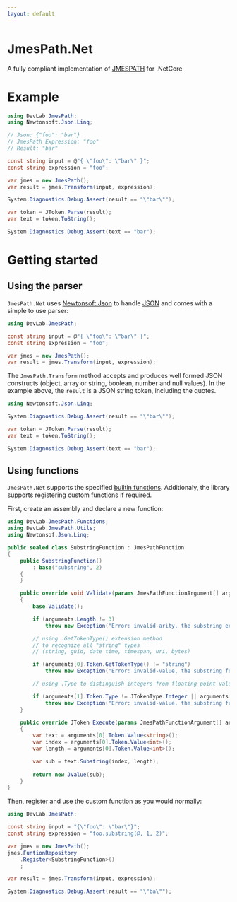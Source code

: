 ```yaml
---
layout: default
---
```


# JmesPath.Net
A fully compliant implementation of [JMESPATH](http://jmespath.org/specification.html) for .NetCore

# Example
```c#
using DevLab.JmesPath;
using Newtonsoft.Json.Linq;

// Json: {"foo": "bar"}
// JmesPath Expression: "foo"
// Result: "bar"

const string input = @"{ \"foo\": \"bar\" }";
const string expression = "foo";

var jmes = new JmesPath();
var result = jmes.Transform(input, expression);

System.Diagnostics.Debug.Assert(result == "\"bar\"");

var token = JToken.Parse(result);
var text = token.ToString();

System.Diagnostics.Debug.Assert(text == "bar");
```

# Getting started

## Using the parser

```JmesPath.Net``` uses [Newtonsoft.Json](http://www.newtonsoft.com/json) to handle [JSON](http://json.org/) and comes with a simple to use parser:

```c#
using DevLab.JmesPath;

const string input = @"{ \"foo\": \"bar\" }";
const string expression = "foo";

var jmes = new JmesPath();
var result = jmes.Transform(input, expression);
```

The ```JmesPath.Transform``` method accepts and produces well formed JSON constructs (object, array or string, boolean, number and null values). In the example above, the ```result``` is a JSON string token, including the quotes.

```c#
using Newtonsoft.Json.Linq;

System.Diagnostics.Debug.Assert(result == "\"bar\"");

var token = JToken.Parse(result);
var text = token.ToString();

System.Diagnostics.Debug.Assert(text == "bar");
```

## Using functions
```JmesPath.Net``` supports the specified [builtin functions](http://jmespath.org/specification.html#built-in-functions). Additionaly, the library supports registering custom functions if required.

First, create an assembly and declare a new function:
```c#
using DevLab.JmesPath.Functions;
using DevLab.JmesPath.Utils;
using Newtonsof.Json.Linq;

public sealed class SubstringFunction : JmesPathFunction
{
    public SubstringFunction()
        : base("substring", 2)
    {
    }

    public override void Validate(params JmesPathFunctionArgument[] arguments)
    {
        base.Validate();

        if (arguments.Length != 3)
            throw new Exception("Error: invalid-arity, the substring expects three arguments");

        // using .GetTokenType() extension method
        // to recognize all "string" types
        // (string, guid, date time, timespan, uri, bytes)

        if (arguments[0].Token.GetTokenType() != "string")
            throw new Exception("Error: invalid-value, the substring function expects its first argument to be a string.");

        // using .Type to distinguish integers from floating point values

        if (arguments[1].Token.Type != JTokenType.Integer || arguments[2].Token.Type() != JTokenType.Integer)
            throw new Exception("Error: invalid-value, the substring function expects its second and third arguments to be integers.");
    }

    public override JToken Execute(params JmesPathFunctionArgument[] arguments)
    {
        var text = arguments[0].Token.Value<string>();
        var index = arguments[0].Token.Value<int>();
        var length = arguments[0].Token.Value<int>();

        var sub = text.Substring(index, length);
        
        return new JValue(sub);
    }
}
```
Then, register and use the custom function as you would normally:


```c#
using DevLab.JmesPath;

const string input = "{\"foo\": \"bar\"}";
const string expression = "foo.substring(@, 1, 2)";

var jmes = new JmesPath();
jmes.FuntionRepository
    .Register<SubstringFunction>()
    ;

var result = jmes.Transform(input, expression);

System.Diagnostics.Debug.Assert(result == "\"ba\"");
```